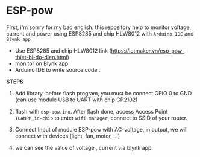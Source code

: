 # ESP-pow

First, i'm sorrry for my bad english. this repository help to monitor voltage, current and power using ESP8285 and chip HLW8012 with ``Arduino IDE`` and ``Blynk app``

- Use ESP8285 and chip HLW8012 link (https://iotmaker.vn/esp-pow-thiet-bi-do-dien.html)
- monitor on Blynk app 
- Arduino IDE to write source code .

**STEPS**

1. Add library, before flash program, you must be connect GPIO 0 to GND. (can use module USB to UART with chip CP2102)

2. flash with ``esp-pow.ino``. After flash done, access Access Point ``TUANPM_id-chip`` to enter ``wifi manager``, connect to SSID of your router.

3. Connect Input of module ESP-pow with AC-voltage, in output, we will connect with devices (light, fan, motor, ...)

4. we can see the value of voltage , current via blynk app. 



 
